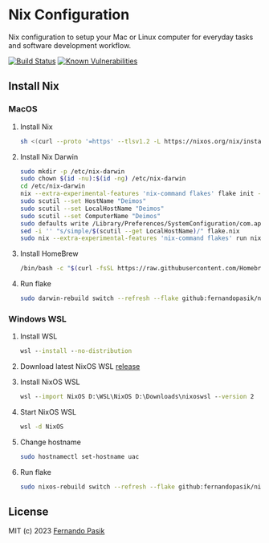 # Nix Configuration

Nix configuration to setup your Mac or Linux computer for everyday tasks and software development
workflow.

<!-- BADGES - START -->

[![Build Status](https://github.com/fernandopasik/pc-playbook/actions/workflows/main.yml/badge.svg)](https://github.com/fernandopasik/pc-playbook/actions/workflows/main.yml "Build Status")
[![Known Vulnerabilities](https://snyk.io/test/github/fernandopasik/pc-playbook/badge.svg?targetFile=package.json)](https://snyk.io/test/github/fernandopasik/pc-playbook?targetFile=package.json "Known Vulnerabilities")

<!-- BADGES - END -->

## Install Nix

### MacOS

1. Install Nix

   ```sh
   sh <(curl --proto '=https' --tlsv1.2 -L https://nixos.org/nix/install)
   ```

2. Install Nix Darwin

   ```sh
   sudo mkdir -p /etc/nix-darwin
   sudo chown $(id -nu):$(id -ng) /etc/nix-darwin
   cd /etc/nix-darwin
   nix --extra-experimental-features 'nix-command flakes' flake init -t nix-darwin/master
   sudo scutil --set HostName "Deimos"
   sudo scutil --set LocalHostName "Deimos"
   sudo scutil --set ComputerName "Deimos"
   sudo defaults write /Library/Preferences/SystemConfiguration/com.apple.smb.server NetBIOSName -string "Deimos"
   sed -i '' "s/simple/$(scutil --get LocalHostName)/" flake.nix
   sudo nix --extra-experimental-features 'nix-command flakes' run nix-darwin/master#darwin-rebuild -- switch
   ```

3. Install HomeBrew

   ```sh
   /bin/bash -c "$(curl -fsSL https://raw.githubusercontent.com/Homebrew/install/HEAD/install.sh)"
   ```

4. Run flake

   ```sh
   sudo darwin-rebuild switch --refresh --flake github:fernandopasik/nix-config#Deimos
   ```

### Windows WSL

1. Install WSL

   ```bat
   wsl --install --no-distribution
   ```

2. Download latest NixOS WSL [release](https://github.com/nix-community/NixOS-WSL/releases/latest)

3. Install NixOS WSL

   ```bat
   wsl --import NixOS D:\WSL\NixOS D:\Downloads\nixoswsl --version 2
   ```

4. Start NixOS WSL

   ```bat
   wsl -d NixOS
   ```

5. Change hostname

   ```sh
   sudo hostnamectl set-hostname uac
   ```

6. Run flake

   ```sh
   sudo nixos-rebuild switch --refresh --flake github:fernandopasik/nix-config#uac
   ```

## License

MIT (c) 2023 [Fernando Pasik](https://fernandopasik.com)
